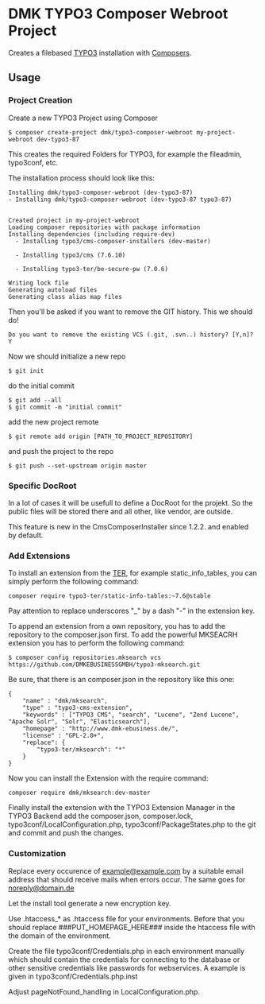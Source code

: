 # DMK TYPO3 Composer Webroot Project

Creates a filebased [TYPO3](http://typo3.org/) installation
with [Composers](https://getcomposer.org/).


## Usage

### Project Creation

Create a new TYPO3 Project using Composer

    $ composer create-project dmk/typo3-composer-webroot my-project-webroot dev-typo3-87

This creates the required Folders for TYPO3,
for example the fileadmin, typo3conf, etc.

The installation process should look like this:

    Installing dmk/typo3-composer-webroot (dev-typo3-87)
    - Installing dmk/typo3-composer-webroot (dev-typo3-87 typo3-87)


    Created project in my-project-webroot
    Loading composer repositories with package information
    Installing dependencies (including require-dev)
      - Installing typo3/cms-composer-installers (dev-master)

      - Installing typo3/cms (7.6.10)

      - Installing typo3-ter/be-secure-pw (7.0.6)

    Writing lock file
    Generating autoload files
    Generating class alias map files

Then you'll be asked if you want to remove the GIT history.
This we should do!

    Do you want to remove the existing VCS (.git, .svn..) history? [Y,n]? Y

Now we should initialize a new repo

    $ git init

do the initial commit

    $ git add --all
    $ git commit -m "initial commit"

add the new project remote

    $ git remote add origin [PATH_TO_PROJECT_REPOSITORY]

and push the project to the repo

    $ git push --set-upstream origin master

### Specific DocRoot

In a lot of cases it will be usefull to define a DocRoot for the projekt.
So the public files will be stored there and all other, like vendor, are outside.

This feature is new in the CmsComposerInstaller since 1.2.2. and enabled by default.

### Add Extensions

To install an extension from the [TER](https://typo3.org/extensions/repository/),
for example static_info_tables, you can simply perform the following command:

    composer require typo3-ter/static-info-tables:~7.6@stable

Pay attention to replace underscores "_" by a dash "-" in the extension key.


To append an extension from a own repository,
you has to add the repository to the composer.json first.
To add the powerful MKSEACRH extension you has to perform the following command:

    $ composer config repositories.mksearch vcs https://github.com/DMKEBUSINESSGMBH/typo3-mksearch.git

Be sure, that there is an composer.json in the repository like this one:

    {
        "name" : "dmk/mksearch",
        "type" : "typo3-cms-extension",
        "keywords" : ["TYPO3 CMS", "search", "Lucene", "Zend Lucene", "Apache Solr", "Solr", "Elasticsearch"],
        "homepage" : "http://www.dmk-ebusiness.de/",
        "license" : "GPL-2.0+",
        "replace": {
            "typo3-ter/mksearch": "*"
        }
    }

Now you can install the Extension with the require command:

    composer require dmk/mksearch:dev-master

Finally install the extension with the TYPO3 Extension Manager in the TYPO3 Backend
add the composer.json, composer.lock, typo3conf/LocalConfiguration.php, typo3conf/PackageStates.php
to the git and commit and push the changes.

### Customization

Replace every occurence of example@example.com by a suitable email address that should receive mails when errors occur. The same goes for noreply@domain.de

Let the install tool generate a new encryption key.

Use .htaccess_* as .htaccess file for your environments. Before that you should replace ###PUT_HOMEPAGE_HERE### inside the htaccess file with the domain of the environment. 

Create the file typo3conf/Credentials.php in each environment manually which should contain the credentials for connecting to the database or other sensitive credentials like passwords for webservices. A example is given in typo3conf/Credentials.php.inst

Adjust pageNotFound_handling in LocalConfiguration.php.


